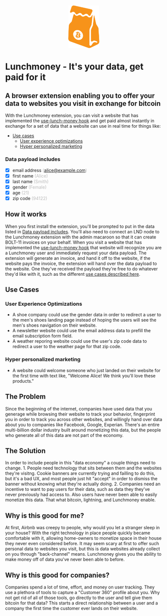 <p align="center">
  <img width="100px" src="/src/App/logo.svg" />
</p>

# Lunchmoney - It's your data, get paid for it

## A browser extension enabling you to offer your data to websites you visit in exchange for bitcoin

With the Lunchmoney extension, you can visit a website that has implemented the [use-lunch-money hook](https://www.npmjs.com/package/use-lunch-money) and get paid almost instantly in exchange for a set of data that a website can use in real time for things like:

- [Use cases](#use-cases)
  - [User experience optimizations](#user-experience-optimization)
  - [Hyper personalized marketing](#hyper-personalized-marketing)

### Data payload includes

- [x] email address <span style="color: #bbb">(alice@example.com)</span>
- [x] first name <span style="color: #bbb">(Alice)</span>
- [x] last name <span style="color: #bbb">(Smith)</span>
- [x] gender <span style="color: #bbb">(Female)</span>
- [x] age <span style="color: #bbb">(21)</span>
- [x] zip code <span style="color: #bbb">(94122)</span>

## How it works

When you first install the extension, you'll be prompted to put in the data listed in [Data payload includes](#data-payload-includes). You'll also need to connect an LND node to the Lunchmoney extension with the admin macaroon so that it can create BOLT-11 invoices on your behalf.
When you visit a website that has implemented the [use-lunch-money hook](https://www.npmjs.com/package/use-lunch-money) that website will recognize you are a Lunchmoney user and immediately request your data payload. The extension will generate an invoice, and hand it off to the website, if the website pays the invoice, the extension will hand over the data payload to the website. One they've received the payload they're free to do whatever they'd like with it, such as the different [use cases described here](#use-cases).

## Use Cases

### User Experience Optimizations

- A shoe company could use the gender data in order to redirect a user to the men's shoes landing page instead of hoping the users will see the men's shoes navigation on their website.
- A newsletter website could use the email address data to prefill the email subscription form field.
- A weather reporing website could use the user's zip code data to redirect a user to the weather page for that zip code.

### Hyper personalized marketing

- A website could welcome someone who just landed on their website for the first time with text like, "Welcome Alice! We think you'll love these products."

## The Problem

Since the beginning of the internet, companies have used data that you generage while browsing their website to track your behavior, fingerprint you in order to track you across other websites, and willingly hand over data about you to companies like Facebook, Google, Experian. There's an entire multi-billion dollar industry built around monetizing this data, but the people who generate all of this data are not part of the economy.

## The Solution

In order to include people in this "data economy" a couple things need to change. 1. People need technology that sits between them and the websites they're visitng. Cookie banners are currently trying and failling to do this, but it's a bad UX, and most people just hit "accept" in order to dismiss the banner without knowing what they're actually doing. 2. Companies need an incentive to want to pay users for their data, such as data they they've never previously had access to. Also users have never been able to easily monetize this data. That what bitcoin, lightning, and Lunchmoney enable.

## Why is this good for me?

At first, Airbnb was creepy to people, why would you let a stranger sleep in your house? With the right technology in place people quickly became comfortable with it, allowing home-owners to monetize space in their house they never even considered before. It may seem scary at first to offer such personal data to websites you visit, but this is data websites already collect on you through "back-channel" means. Lunchmoney gives you the ability to make money off of data you've never been able to before.

## Why is this good for companies?

Companies spend a lot of time, effort, and money on user tracking. They use a plethora of tools to capture a "Customer 360" profile about you. Why not get rid of all of those tools, go directly to the user and tell give them bitcoin for that data? This starts a direct relationship between a user and a company the first time the customer ever lands on their website.
